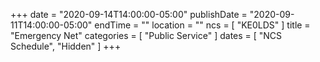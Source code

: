 +++
date = "2020-09-14T14:00:00-05:00"
publishDate = "2020-09-11T14:00:00-05:00"
endTime = ""
location = ""
ncs = [ "KE0LDS" ]
title = "Emergency Net"
categories = [ "Public Service" ]
dates = [ "NCS Schedule", "Hidden" ]
+++
